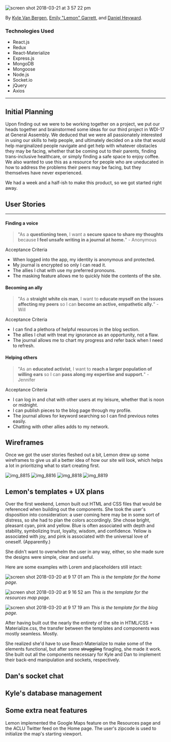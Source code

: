 ![screen shot 2018-03-21 at 3 57 22 pm](https://user-images.githubusercontent.com/25888207/37741904-99bccba6-2d20-11e8-945c-a8b2a7e84e38.png)

By [Kyle Van Bergen](http://www.github.com/kyleavb), [Emily "Lemon" Garrett](http://www.github.com/egarrett94), and [Daniel Heyward](http://www.github.com/danheyward).

### Technologies Used
* React.js
* Redux
* React-Materialize
* Express.js
* MongoDB
* Mongoose
* Node.js 
* Socket.io
* jQuery
* Axios

***

## Initial Planning

Upon finding out we were to be working together on a project, we put our heads together and brainstormed some ideas for our third project in WDI-17 at General Assembly. We deduced that we were all passionately interested in using our skills to help people, and ultimately decided on a site that would help marginalized people navigate and get help with whatever obstacles they may be facing, whether that be coming out to their parents, finding trans-inclusive healthcare, or simply finding a safe space to enjoy coffee. We also wanted to use this as a resource for people who are uneducated in how to address the problems their peers may be facing, but they themselves have never experienced. 

We had a week and a half-ish to make this product, so we got started right away. 

## User Stories
***
#### Finding a voice
> "As a **questioning teen**, I want a **secure space to share my thoughts** because **I feel unsafe writing in a journal at home.**" - Anonymous

Acceptance Criteria
  * When logged into the app, my identity is anonymous and protected.
  * My journal is encrypted so only I can read it.
  * The allies I chat with use my preferred pronouns.
  * The masking feature allows me to quickly hide the contents of the site.

#### Becoming an ally
> "As a **straight white cis man**, I want to **educate myself on the issues affecting my peers** so I can **become an active, empathetic ally.**" - Will

Acceptance Criteria
  * I can find a plethora of helpful resources in the blog section.
  * The allies I chat with treat my ignorance as an opportunity, not a flaw.
  * The journal allows me to chart my progress and refer back when I need to refresh.

#### Helping others
> "As an **educated activist**, I want to **reach a larger population of willing ears** so I can **pass along my expertise and support.**" - Jennifer

Acceptance Criteria
  * I can log in and chat with other users at my leisure, whether that is noon or midnight.
  * I can publish pieces to the blog page through my profile.
  * The journal allows for keyword searching so I can find previous notes easily.
  * Chatting with other allies adds to my network.

## Wireframes 

Once we got the user stories fleshed out a bit, Lemon drew up some wireframes to give us all a better idea of how our site will look, which helps a lot in prioritizing what to start creating first. 

![img_8815](https://user-images.githubusercontent.com/25888207/37743036-7494ca2c-2d25-11e8-9e5a-08d3e8ae022c.jpg)
![img_8816](https://user-images.githubusercontent.com/25888207/37743037-74a896d8-2d25-11e8-8c5a-9e8a59441df4.jpg)
![img_8818](https://user-images.githubusercontent.com/25888207/37743038-74bc1910-2d25-11e8-8908-9cea544b33ce.jpg)
![img_8819](https://user-images.githubusercontent.com/25888207/37743039-74d0ab00-2d25-11e8-8a97-fa5e9f5b9789.jpg)

## Lemon's templates + UX plans

Over the first weekend, Lemon built out HTML and CSS files that would be referenced when building out the components. She took the user's disposition into consideration: a user coming here may be in some sort of distress, so she had to plan the colors accordingly. She chose bright, pleasant cyan, pink and yellow. Blue is often associated with depth and stability, symbolizing trust, loyalty, wisdom, and confidence. Yellow is associated with joy, and pink is associated with the universal love of oneself. (Apparently.) 

She didn't want to overwhelm the user in any way, either, so she made sure the designs were simple, clear and useful. 

Here are some examples with Lorem and placeholders still intact: 

![screen shot 2018-03-20 at 9 17 01 am](https://user-images.githubusercontent.com/25888207/37743523-b3f7c2a8-2d27-11e8-864a-caadeb5853cf.png)
_This is the template for the home page._

![screen shot 2018-03-20 at 9 16 52 am](https://user-images.githubusercontent.com/25888207/37743522-b3e28672-2d27-11e8-9d7a-a857cbc79a3d.png)
_This is the template for the resources map page._

![screen shot 2018-03-20 at 9 17 19 am](https://user-images.githubusercontent.com/25888207/37743524-b40d294a-2d27-11e8-971a-6add37b2b677.png)
_This is the template for the blog page._

After having built out the nearly the entirety of the site in HTML/CSS + Materialize.css, the transfer between the templates and components was mostly seamless. Mostly. 

She realized she'd have to use React-Materialize to make some of the elements functional, but after some ~~struggling~~ finagling, she made it work. She built out all the components necessary for Kyle and Dan to implement their back-end manipulation and sockets, respectively. 

## Dan's socket chat

## Kyle's database management


## Some extra neat features

Lemon implemented the Google Maps feature on the Resources page and the ACLU Twitter feed on the Home page. The user's zipcode is used to initialize the map's starting viewport. 
